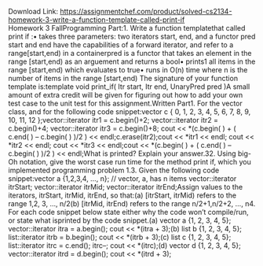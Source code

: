 Download Link: https://assignmentchef.com/product/solved-cs2134-homework-3-write-a-function-template-called-print-if
<br>
Homework 3 FallProgramming Part:1. Write a function templatethat called print if :• takes three parameters: two iterators start, end, and a functor pred start and end have the capabilities of a forward iterator, and refer to a range[start,end) in a containerpred is a functor that takes an element in the range [start,end) as an arguement and returns a bool• prints1 all items in the range [start,end) which evaluates to true• runs in O(n) time where n is the number of items in the range [start,end) The signature of your function template is:template void print_if( Itr start, Itr end, UnaryPred pred )A small amount of extra credit will be given for figuring out how to add your own test case to the unit test for this assignment.Written Part1. For the vector class, and for the following code snippet:vector c { 0, 1, 2, 3, 4, 5, 6, 7, 8, 9, 10, 11, 12 };vector::iterator itr1 = c.begin()+2; vector::iterator itr2 = c.begin()+4; vector::iterator itr3 = c.begin()+8; cout &lt;&lt; *(c.begin( ) + ( c.end( ) – c.begin( ) )/2 ) &lt;&lt; endl;c.erase(itr2);cout &lt;&lt; *itr1 &lt;&lt; endl; cout &lt;&lt; *itr2 &lt;&lt; endl; cout &lt;&lt; *itr3 &lt;&lt; endl;cout &lt;&lt; *(c.begin( ) + ( c.end( ) – c.begin( ) )/2 ) &lt;&lt; endl;What is printed? Explain your answer.32. Using big-Oh notation, give the worst case run time for the method print if, which you implemented programming problem 1.3. Given the following code snippet:vector a {1,2,3,4, …, n}; // vector, a, has n items vector::iterator itrStart; vector::iterator itrMid; vector::iterator itrEnd;Assign values to the iterators, itrStart, itrMid, itrEnd, so that:(a) [itrStart, itrMid) refers to the range 1,2, 3, …, n/2(b) [itrMid, itrEnd) refers to the range n/2+1,n/2+2, …, n4. For each code snippet below state either why the code won’t compile/run, or state what isprinted by the code snippet.(a) vector a {1, 2, 3, 4, 5}; vector::iterator itra = a.begin(); cout &lt;&lt; *(itra + 3);(b) list b {1, 2, 3, 4, 5}; list::iterator itrb = b.begin(); cout &lt;&lt; *(itrb + 3);(c) list c {1, 2, 3, 4, 5}; list::iterator itrc = c.end(); itrc–; cout &lt;&lt; *(itrc);(d) vector d {1, 2, 3, 4, 5}; vector::iterator itrd = d.begin(); cout &lt;&lt; *(itrd + 3);